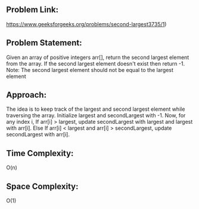 ## Problem Link:
https://www.geeksforgeeks.org/problems/second-largest3735/1)
## Problem Statement: 
Given an array of positive integers arr[], return the second largest element from the array. If the second largest element doesn't exist then return -1. Note: The second largest element should not be equal to the largest element 
## Approach: 
The idea is to keep track of the largest and second largest element while traversing the array. 
Initialize largest and secondLargest with -1. Now, for any index i, If arr[i] > largest, update secondLargest with largest and largest with arr[i]. 
Else If arr[i] < largest and arr[i] > secondLargest, update secondLargest with arr[i]. 
## Time Complexity: 
O(n) 
## Space Complexity: 
O(1)
